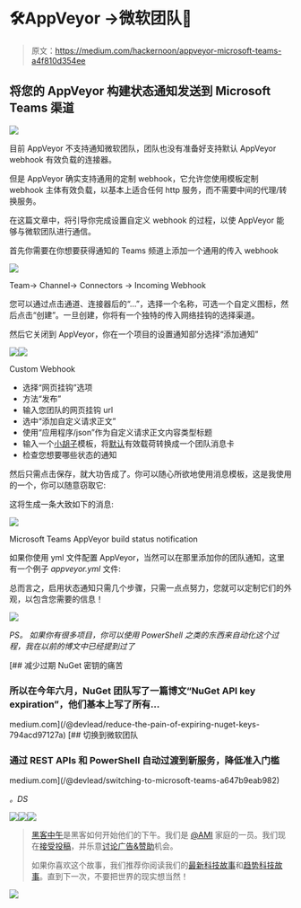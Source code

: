 # 🛠AppVeyor ->微软团队📣

> 原文：<https://medium.com/hackernoon/appveyor-microsoft-teams-a4f810d354ee>

## 将您的 AppVeyor 构建状态通知发送到 Microsoft Teams 渠道

![](img/8a9574bc0b40073d36b5278a3bd0cfc9.png)

目前 AppVeyor 不支持通知微软团队，团队也没有准备好支持默认 AppVeyor webhook 有效负载的连接器。

但是 AppVeyor 确实支持通用的定制 webhook，它允许您使用模板定制 webhook 主体有效负载，以基本上适合任何 http 服务，而不需要中间的代理/转换服务。

在这篇文章中，将引导你完成设置自定义 webhook 的过程，以使 AppVeyor 能够与微软团队进行通信。

首先你需要在你想要获得通知的 Teams 频道上添加一个通用的传入 webhook

![](img/5edac06d1b9f51606b9be10ebfe45103.png)

Team-> Channel-> Connectors -> Incoming Webhook

您可以通过点击通道、连接器后的“…”，选择一个名称，可选一个自定义图标，然后点击“创建”。一旦创建，你将有一个独特的传入网络挂钩的选择渠道。

然后它关闭到 AppVeyor，你在一个项目的设置通知部分选择“添加通知”

![](img/2d500ffa5844d622ffdecb6d96763cb7.png)![](img/3df2175cc989f3cec8d0702dbb035fed.png)

Custom Webhook

*   选择“网页挂钩”选项
*   方法“发布”
*   输入您团队的网页挂钩 url
*   选中“添加自定义请求正文”
*   使用“应用程序/json”作为自定义请求正文内容类型标题
*   输入一个[小胡子](http://mustache.github.io/mustache.5.html)模板，将[默认](https://www.appveyor.com/docs/notifications/#webhook-payload-default)有效载荷转换成一个团队消息卡
*   检查您想要哪些状态的通知

然后只需点击保存，就大功告成了。你可以随心所欲地使用消息模板，这是我使用的一个，你可以随意窃取它:

这将生成一条大致如下的消息:

![](img/05a72c56b31a8222133c0ac6b42eee1d.png)

Microsoft Teams AppVeyor build status notification

如果你使用 yml 文件配置 AppVeyor，当然可以在那里添加你的团队通知，这里有一个例子 *appveyor.yml* 文件:

总而言之，启用状态通知只需几个步骤，只需一点点努力，您就可以定制它们的外观，以包含您需要的信息！

![](img/9c015f046966268e90cef1326b05a6f4.png)

*PS。
如果你有很多项目，你可以使用 PowerShell 之类的东西来自动化这个过程，我在以前的博文中已经提到过了*

 [## 减少过期 NuGet 密钥的痛苦

### 所以在今年六月，NuGet 团队写了一篇博文“NuGet API key expiration”，他们基本上写了所有…

medium.com](/@devlead/reduce-the-pain-of-expiring-nuget-keys-794acd97127a) [](/@devlead/switching-to-microsoft-teams-a647b9eab982) [## 切换到微软团队

### 通过 REST APIs 和 PowerShell 自动过渡到新服务，降低准入门槛

medium.com](/@devlead/switching-to-microsoft-teams-a647b9eab982) 

*。DS*

[![](img/50ef4044ecd4e250b5d50f368b775d38.png)](http://bit.ly/HackernoonFB)[![](img/979d9a46439d5aebbdcdca574e21dc81.png)](https://goo.gl/k7XYbx)[![](img/2930ba6bd2c12218fdbbf7e02c8746ff.png)](https://goo.gl/4ofytp)

> [黑客中午](http://bit.ly/Hackernoon)是黑客如何开始他们的下午。我们是 [@AMI](http://bit.ly/atAMIatAMI) 家庭的一员。我们现在[接受投稿](http://bit.ly/hackernoonsubmission)，并乐意[讨论广告&赞助](mailto:partners@amipublications.com)机会。
> 
> 如果你喜欢这个故事，我们推荐你阅读我们的[最新科技故事](http://bit.ly/hackernoonlatestt)和[趋势科技故事](https://hackernoon.com/trending)。直到下一次，不要把世界的现实想当然！

![](img/be0ca55ba73a573dce11effb2ee80d56.png)